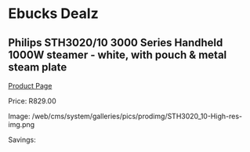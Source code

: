 
# Ebucks Dealz
## Philips STH3020/10 3000 Series Handheld 1000W steamer - white, with pouch & metal steam plate
[Product Page](https://www.ebucks.com/web/shop/productSelected.do?prodId=1186966799&catId=704981826)

Price: R829.00

Image: /web/cms/system/galleries/pics/prodimg/STH3020_10-High-res-img.png

Savings: 


	
